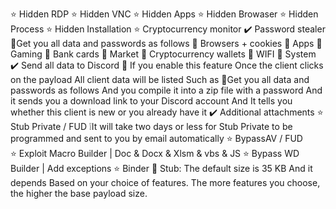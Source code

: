 ⭐️ Hidden RDP
⭐️ Hidden VNC
⭐️ Hidden Apps
⭐️ Hidden Browaser
⭐️ Hidden Process
⭐️ Hidden Installation
⭐️ Cryptocurrency monitor
✔️ Password stealer 🔐Get you all data and passwords as follows
🔑 Browsers + cookies
🔑 Apps
🔑 Gaming
🔑 Bank cards
🔑 Market
🔑 Cryptocurrency wallets
🔑 WIFI
🔑 System
✔️ Send all data to Discord
🔔 If you enable this feature Once the client clicks on the payload  All client data will be listed Such as 🔐Get you all data and passwords as follows
And you compile it into a zip file with a password And it sends you a download link to your Discord account And It tells you whether this client is new or you already have it
✔️ Additional attachments
⭐️ Stub Private / FUD  ❕It will take two days or less for Stub Private to be programmed and sent to you by email automatically
⭐️ BypassAV   / FUD  
⭐️ Exploit Macro Builder | Doc & Docx & Xlsm & vbs & JS
⭐️ Bypass WD Builder | Add exceptions
⭐️ Binder
🐳 Stub:  The default size is 35 KB And it depends Based on your choice of features. The more features you choose, the higher the base payload size.
